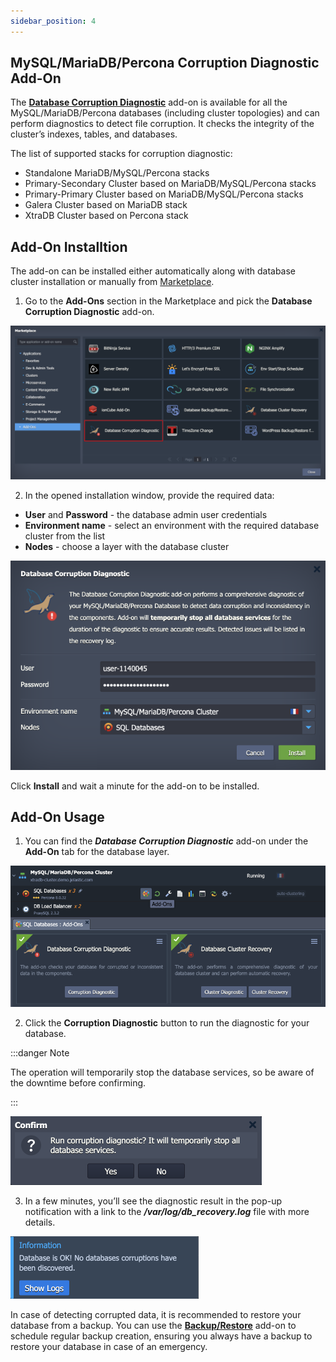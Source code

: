 ```yaml
---
sidebar_position: 4
---
```


## MySQL/MariaDB/Percona Corruption Diagnostic Add-On

The **[Database Corruption Diagnostic](https://github.com/jelastic-jps/mysql-cluster/tree/master/addons/check-corrupts)** add-on is available for all the MySQL/MariaDB/Percona databases (including cluster topologies) and can perform diagnostics to detect file corruption. It checks the integrity of the cluster’s indexes, tables, and databases.

The list of supported stacks for corruption diagnostic:

- Standalone MariaDB/MySQL/Percona stacks
- Primary-Secondary Cluster based on MariaDB/MySQL/Percona stacks
- Primary-Primary Cluster based on MariaDB/MySQL/Percona stacks
- Galera Cluster based on MariaDB stack
- XtraDB Cluster based on Percona stack

## Add-On Installtion

The add-on can be installed either automatically along with database cluster installation or manually from [Marketplace](/docs/Deployment%20Tools/Cloud%20Scripting%20&%20JPS/Marketplace#marketplace).

1. Go to the **Add-Ons** section in the Marketplace and pick the **Database Corruption Diagnostic** add-on.

<div style={{
    display:'flex',
    justifyContent: 'center',
    margin: '0 0 1rem 0'
}}>

![Locale Dropdown](./img/CorruptionDiagnosticAdd-On/01-marketplace-corruption-diagnostic-addon.png)

</div>

2. In the opened installation window, provide the required data:

- **User** and **Password** - the database admin user credentials
- **Environment name** - select an environment with the required database cluster from the list
- **Nodes** - choose a layer with the database cluster

<div style={{
    display:'flex',
    justifyContent: 'center',
    margin: '0 0 1rem 0'
}}>

![Locale Dropdown](./img/CorruptionDiagnosticAdd-On/02-install-corruption-diagnostic-addon.png)

</div>

Click **Install** and wait a minute for the add-on to be installed.

## Add-On Usage

1. You can find the **_Database Corruption Diagnostic_** add-on under the **Add-On** tab for the database layer.

<div style={{
    display:'flex',
    justifyContent: 'center',
    margin: '0 0 1rem 0'
}}>

![Locale Dropdown](./img/CorruptionDiagnosticAdd-On/03-installed-addons.png)

</div>

2. Click the **Corruption Diagnostic** button to run the diagnostic for your database.

:::danger Note

The operation will temporarily stop the database services, so be aware of the downtime before confirming.

:::

<div style={{
    display:'flex',
    justifyContent: 'center',
    margin: '0 0 1rem 0'
}}>

![Locale Dropdown](./img/CorruptionDiagnosticAdd-On/04-confirm-corruption-diagnostic.png)

</div>

3. In a few minutes, you’ll see the diagnostic result in the pop-up notification with a link to the **_/var/log/db_recovery.log_** file with more details.

<div style={{
    display:'flex',
    justifyContent: 'center',
    margin: '0 0 1rem 0'
}}>

![Locale Dropdown](./img/CorruptionDiagnosticAdd-On/05-diagnostic-result.png)

</div>

In case of detecting corrupted data, it is recommended to restore your database from a backup. You can use the **[Backup/Restore](/docs/Database/MySQL-MariaDB-Percona/Backup-Restore%20Add-On#database-backuprestore-add-on)** add-on to schedule regular backup creation, ensuring you always have a backup to restore your database in case of an emergency.
